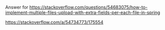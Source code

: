 Answer for https://stackoverflow.com/questions/54683075/how-to-implement-multiple-files-upload-with-extra-fields-per-each-file-in-spring

https://stackoverflow.com/a/54734773/175554
